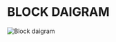 # BLOCK DAIGRAM
![Block daigram](https://user-images.githubusercontent.com/98832333/156925677-f8e82189-f0e2-4fc6-8e08-e9165d4bf734.png)
